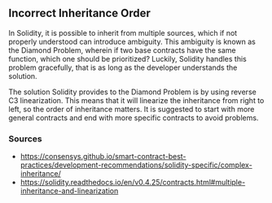 ## Incorrect Inheritance Order

In Solidity, it is possible to inherit from multiple sources, which if not properly understood can introduce ambiguity. This ambiguity is known as the Diamond Problem, wherein if two base contracts have the same function, which one should be prioritized? Luckily, Solidity handles this problem gracefully, that is as long as the developer understands the solution. 

The solution Solidity provides to the Diamond Problem is by using reverse C3 linearization. This means that it will linearize the inheritance from right to left, so the order of inheritance matters. It is suggested to start with more general contracts and end with more specific contracts to avoid problems.

### Sources

- https://consensys.github.io/smart-contract-best-practices/development-recommendations/solidity-specific/complex-inheritance/
- https://solidity.readthedocs.io/en/v0.4.25/contracts.html#multiple-inheritance-and-linearization
